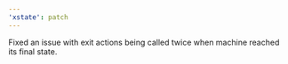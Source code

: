 ```yaml
---
'xstate': patch
---
```


Fixed an issue with exit actions being called twice when machine reached its final state.

